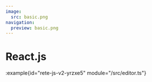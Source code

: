 ```yaml
---
image:
  src: basic.png
navigation:
  preview: basic.png
---
```


# React.js

:example{id="rete-js-v2-yrzxe5" module="/src/editor.ts"}
